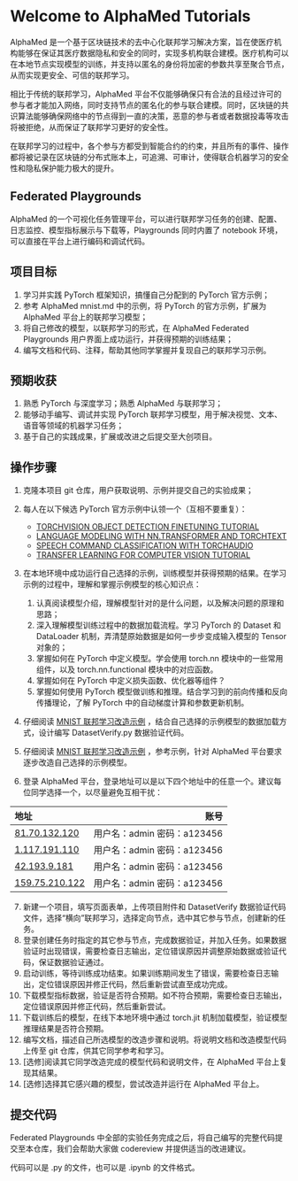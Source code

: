 # Welcome to AlphaMed Tutorials

AlphaMed 是一个基于区块链技术的去中心化联邦学习解决方案，旨在使医疗机构能够在保证其医疗数据隐私和安全的同时，实现多机构联合建模。医疗机构可以在本地节点实现模型的训练，并支持以匿名的身份将加密的参数共享至聚合节点，从而实现更安全、可信的联邦学习。

相比于传统的联邦学习，AlphaMed 平台不仅能够确保只有合法的且经过许可的参与者才能加入网络，同时支持节点的匿名化的参与联合建模。同时，区块链的共识算法能够确保网络中的节点得到一直的决策，恶意的参与者或者数据投毒等攻击将被拒绝，从而保证了联邦学习更好的安全性。

在联邦学习的过程中，各个参与方都受到智能合约的约束，并且所有的事件、操作都将被记录在区块链的分布式账本上，可追溯、可审计，使得联合机器学习的安全性和隐私保护能力极大的提升。

## Federated Playgrounds 
AlphaMed 的一个可视化任务管理平台，可以进行联邦学习任务的创建、配置、日志监控、模型指标展示与下载等，Playgrounds 同时内置了 notebook 环境，可以直接在平台上进行编码和调试代码。

## 项目目标

1. 学习并实践 PyTorch 框架知识，搞懂自己分配到的 PyTorch 官方示例；
2. 参考 AlphaMed mnist.md 中的示例，将 PyTorch 的官方示例，扩展为 AlphaMed 平台上的联邦学习模型；
3. 将自己修改的模型，以联邦学习的形式，在 AlphaMed Federated Playgrounds 用户界面上成功运行，并获得预期的训练结果；
4. 编写文档和代码、注释，帮助其他同学掌握并复现自己的联邦学习示例。

## 预期收获

1. 熟悉 PyTorch 与深度学习；熟悉 AlphaMed 与联邦学习；
2. 能够动手编写、调试并实现 PyTorch 联邦学习模型，用于解决视觉、文本、语音等领域的机器学习任务；
3. 基于自己的实践成果，扩展或改进之后提交至大创项目。

## 操作步骤
1. 克隆本项目 git 仓库，用户获取说明、示例并提交自己的实验成果；
2. 每人在以下候选 PyTorch 官方示例中认领一个（互相不要重复）：
   - [TORCHVISION OBJECT DETECTION FINETUNING TUTORIAL](https://pytorch.org/tutorials/intermediate/torchvision_tutorial.html)
   - [LANGUAGE MODELING WITH NN.TRANSFORMER AND TORCHTEXT](https://pytorch.org/tutorials/beginner/transformer_tutorial.html)
   - [SPEECH COMMAND CLASSIFICATION WITH TORCHAUDIO](https://pytorch.org/tutorials/intermediate/speech_command_classification_with_torchaudio_tutorial.html)
   - [TRANSFER LEARNING FOR COMPUTER VISION TUTORIAL](https://pytorch.org/tutorials/beginner/transfer_learning_tutorial.html)

3. 在本地环境中成功运行自己选择的示例，训练模型并获得预期的结果。在学习示例的过程中，理解和掌握示例模型的核心知识点：
   1. 认真阅读模型介绍，理解模型针对的是什么问题，以及解决问题的原理和思路；
   2. 深入理解模型训练过程中的数据加载流程。学习 PyTorch 的 Dataset 和 DataLoader 机制，弄清楚原始数据是如何一步步变成输入模型的 Tensor 对象的；
   3. 掌握如何在 PyTorch 中定义模型。学会使用 torch.nn 模块中的一些常用组件，以及 torch.nn.functional 模块中的对应函数。
   4. 掌握如何在 PyTorch 中定义损失函数、优化器等组件？
   5. 掌握如何使用 PyTorch 模型做训练和推理。结合学习到的前向传播和反向传播理论，了解 PyTorch 中的自动梯度计算和参数更新机制。
4. 仔细阅读 [MNIST 联邦学习改造示例](./mnist.md) ，结合自己选择的示例模型的数据加载方式，设计编写  DatasetVerify.py 数据验证代码。
5. 仔细阅读 [MNIST 联邦学习改造示例](./mnist.md) ，参考示例，针对 AlphaMed 平台要求逐步改造自己选择的示例模型。
6. 登录 AlphaMed 平台，登录地址可以是以下四个地址中的任意一个。建议每位同学选择一个，以尽量避免互相干扰：

| 地址      |账号      |
| :-------- | --------:|
| [81.70.132.120](http://81.70.132.120/)  | 用户名：admin  密码：a123456 |
| [1.117.191.110](http://1.117.191.110/)   | 用户名：admin  密码：a123456 |
| [42.193.9.181](http://42.193.9.181/)     | 用户名：admin  密码：a123456 |
| [159.75.210.122](http://159.75.210.122/) | 用户名：admin  密码：a123456 |
 
7. 新建一个项目，填写页面表单，上传项目附件和 DatasetVerify 数据验证代码文件，选择“横向”联邦学习，选择定向节点，选中其它参与节点，创建新的任务。
8. 登录创建任务时指定的其它参与节点，完成数据验证，并加入任务。如果数据验证时出现错误，需要检查日志输出，定位错误原因并调整原始数据或验证代码，保证数据验证通过。
9. 启动训练，等待训练成功结束。如果训练期间发生了错误，需要检查日志输出，定位错误原因并修正代码，然后重新尝试直至成功完成。
10.  下载模型指标数据，验证是否符合预期。如不符合预期，需要检查日志输出，定位错误原因并修正代码，然后重新尝试。
11.  下载训练后的模型，在线下本地环境中通过 torch.jit 机制加载模型，验证模型推理结果是否符合预期。
12.  编写文档，描述自己所选模型的改造步骤和说明。将说明文档和改造模型代码上传至 git 仓库，供其它同学参考和学习。
13.  \[选修\]阅读其它同学改造完成的模型代码和说明文件，在 AlphaMed 平台上复现其结果。
14.  \[选修\]选择其它感兴趣的模型，尝试改造并运行在 AlphaMed 平台上。

## 提交代码
Federated Playgrounds 中全部的实验任务完成之后，将自己编写的完整代码提交至本仓库，我们会帮助大家做 codereview 并提供适当的改进建议。

代码可以是 .py 的文件，也可以是 .ipynb 的文件格式。

